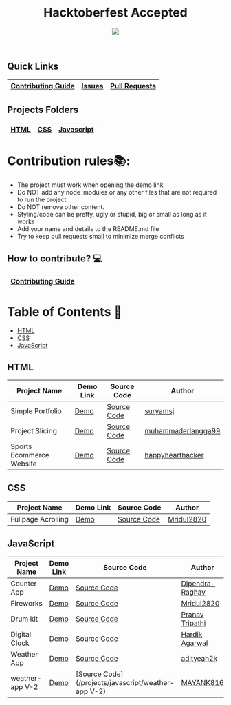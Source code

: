 <div align="center">
    <h1>Hacktoberfest Accepted</h1>
</div>
<p align="center">
    <img src="/assets/banner.jpg" align="center" />
</p>

<br />

## Quick Links

| <a href="CONTRIBUTING.md">Contributing Guide</a> | <a href="https://github.com/Mridul2820/Hacktoberfest2022/issues">Issues</a> | <a href="https://github.com/Mridul2820/Hacktoberfest2022/pulls">Pull Requests</a> |
| ------------------------------------------------ | --------------------------------------------------------------------------- | --------------------------------------------------------------------------------- |

## Projects Folders

| [HTML](/projects/html) | [CSS](/projects/css) | [Javascript](/projects/javascript) |
| -------------------------------- | ------------------------------ | -------------------------------------------- |

# Contribution rules📚:

- The project must work when opening the demo link
- Do NOT add any node_modules or any other files that are not required to run the project
- Do NOT remove other content.
- Styling/code can be pretty, ugly or stupid, big or small as long as it works
- Add your name and details to the README.md file
- Try to keep pull requests small to minimize merge conflicts

## How to contribute? 💻

| <a href="CONTRIBUTING.md">Contributing Guide</a> |
| ------------------------------------------------ |

# Table of Contents 📜

- [HTML](#html)
- [CSS](#css)
- [JavaScript](#javascript)

## HTML

| Project Name     | Demo Link                                            | Source Code                                    | Author                                                     |
| ---------------- | ---------------------------------------------------- | ---------------------------------------------- | ---------------------------------------------------------- |
| Simple Portfolio | [Demo](https://simple-portfolio-v3.netlify.app/)     | [Source Code](/projects/html/simple-portfolio) | [suryamsj](https://github.com/suryamsj)                    |
| Project Slicing  | [Demo](https://muhammaderlangga99.github.io/shayna/) | [Source Code](/projects/html/project-slicing)  | [muhammaderlangga99](https://github.com/muhammaderlangga99) |
| Sports Ecommerce Website  | [Demo]() | [Source Code](/projects/html/sports_ecommerce_website)  | [happyhearthacker](https://github.com/happyhearthacker) |

## CSS

| Project Name | Demo Link | Source Code | Author |
| ------------ | --------- | ----------- | ------ |
| Fullpage Acrolling | [Demo](https://mridul2820.github.io/css-js/CSS-Projects/fullpage-scrolling/index.html) | [Source Code](/projects/css/fullpage-scrolling)      | [Mridul2820](https://github.com/Mridul2820)           |

## JavaScript

| Project Name  | Demo Link                                                                                 | Source Code                                        | Author                                                |
| ------------- | ----------------------------------------------------------------------------------------- | -------------------------------------------------- | ----------------------------------------------------- |
| Counter App   | [Demo](https://dipendra-raghav.github.io/counter/)                                        | [Source Code](/projects/javascript/Counter)        | [Dipendra-Raghav](https://github.com/Dipendra-Raghav) |
| Fireworks     | [Demo](https://mridul2820.github.io/CSS-Vanila-JS-Projects/Vanila-JS/fireworks/fire.html) | [Source Code](/projects/javascript/fireworks)      | [Mridul2820](https://github.com/Mridul2820)           |
| Drum kit      | [Demo](https://prnvtripathi.github.io/drum-kit/)                                          | [Source Code](/projects/javascript/Drum-Set)       | [Pranav Tripathi](https://github.com/prnvtripathi)    |
| Digital Clock | [Demo](https://Harry-dotc.github.io/digital-clock/)                                       | [Source Code](/projects/javascript/digital-clock/) | [Hardik Agarwal](https://github.com/Harry-dotc)       |
| Weather App   | [Demo](https://adityeah2k.github.io/yet-another-weather-app/)                             | [Source Code](/projects/javascript/weather-app)    | [adityeah2k](https://github.com/adityeah2k)           |
| weather-app V-2 | [Demo](https://mayank816.github.io/Hacktoberfest_Weacther_App/) | [Source Code](/projects/javascript/weather-app V-2) | [MAYANK816](https://github.com/Mridul2820)|
